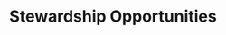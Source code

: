 ---
#what displays when the item is clicked:
title: "Stewardship Opportunities"
subtitle: subtitle lorem ipsum dolor sit amet consectetur.
image: https://place-hold.it/400x300 #main image, can be a link or a file in assets/img/portfolio
alt: image alt text
categories: programs
description:
subtitle:
permalink: /programs/stewardship-opportunities/
---